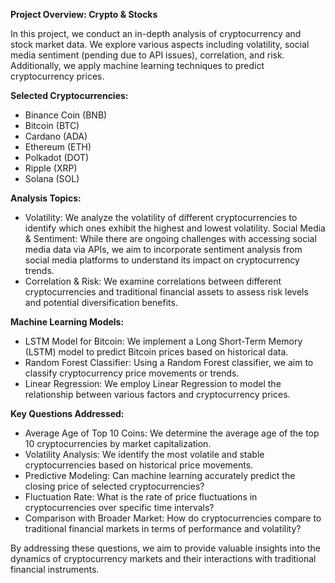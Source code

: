 **Project Overview: Crypto & Stocks**

In this project, we conduct an in-depth analysis of cryptocurrency and stock market data. We explore various aspects including volatility, social media sentiment (pending due to API issues), correlation, and risk. Additionally, we apply machine learning techniques to predict cryptocurrency prices.

**Selected Cryptocurrencies:**

- Binance Coin (BNB)
- Bitcoin (BTC)
- Cardano (ADA)
- Ethereum (ETH)
- Polkadot (DOT)
- Ripple (XRP)
- Solana (SOL)
  
**Analysis Topics:**
- Volatility: We analyze the volatility of different cryptocurrencies to identify which ones exhibit the highest and lowest volatility.
Social Media & Sentiment: While there are ongoing challenges with accessing social media data via APIs, we aim to incorporate sentiment analysis from social media platforms to understand its impact on cryptocurrency trends.
- Correlation & Risk: We examine correlations between different cryptocurrencies and traditional financial assets to assess risk levels and potential diversification benefits.
  
**Machine Learning Models:**
- LSTM Model for Bitcoin: We implement a Long Short-Term Memory (LSTM) model to predict Bitcoin prices based on historical data.
- Random Forest Classifier: Using a Random Forest classifier, we aim to classify cryptocurrency price movements or trends.
- Linear Regression: We employ Linear Regression to model the relationship between various factors and cryptocurrency prices.
  
**Key Questions Addressed:**
- Average Age of Top 10 Coins: We determine the average age of the top 10 cryptocurrencies by market capitalization.
- Volatility Analysis: We identify the most volatile and stable cryptocurrencies based on historical price movements.
- Predictive Modeling: Can machine learning accurately predict the closing price of selected cryptocurrencies?
- Fluctuation Rate: What is the rate of price fluctuations in cryptocurrencies over specific time intervals?
- Comparison with Broader Market: How do cryptocurrencies compare to traditional financial markets in terms of performance and volatility?

By addressing these questions, we aim to provide valuable insights into the dynamics of cryptocurrency markets and their interactions with traditional financial instruments.
